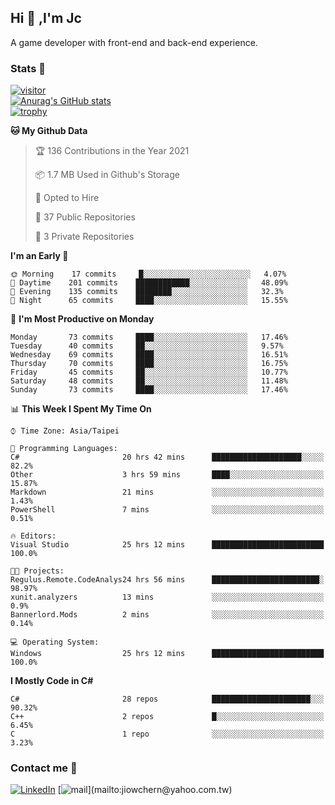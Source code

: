 ## Hi 👋 ,I'm Jc  

A game developer with front-end and back-end experience.  

### Stats  📝
[![visitor](https://visitor-badge.glitch.me/badge?page_id=jiowchern.jiowchern&style=flat-square&color=0088cc)](https://visitor-badge.glitch.me/badge?page_id=jiowchern.jiowchern&style=flat-square&color=0088cc)  
[![Anurag's GitHub stats](https://github-readme-stats.vercel.app/api?username=jiowchern&count_private=true&&show_icons=true)](https://github.com/anuraghazra/github-readme-stats)  
[![trophy](https://github-profile-trophy.vercel.app/?username=jiowchern)](https://github.com/ryo-ma/github-profile-trophy)  


<!--START_SECTION:waka-->
**🐱 My Github Data** 

> 🏆 136 Contributions in the Year 2021
 > 
> 📦 1.7 MB Used in Github's Storage 
 > 
> 💼 Opted to Hire
 > 
> 📜 37 Public Repositories 
 > 
> 🔑 3 Private Repositories  
 > 
**I'm an Early 🐤** 

```text
🌞 Morning    17 commits     █░░░░░░░░░░░░░░░░░░░░░░░░   4.07% 
🌆 Daytime    201 commits    ████████████░░░░░░░░░░░░░   48.09% 
🌃 Evening    135 commits    ████████░░░░░░░░░░░░░░░░░   32.3% 
🌙 Night      65 commits     ████░░░░░░░░░░░░░░░░░░░░░   15.55%

```
📅 **I'm Most Productive on Monday** 

```text
Monday       73 commits     ████░░░░░░░░░░░░░░░░░░░░░   17.46% 
Tuesday      40 commits     ██░░░░░░░░░░░░░░░░░░░░░░░   9.57% 
Wednesday    69 commits     ████░░░░░░░░░░░░░░░░░░░░░   16.51% 
Thursday     70 commits     ████░░░░░░░░░░░░░░░░░░░░░   16.75% 
Friday       45 commits     ██░░░░░░░░░░░░░░░░░░░░░░░   10.77% 
Saturday     48 commits     ██░░░░░░░░░░░░░░░░░░░░░░░   11.48% 
Sunday       73 commits     ████░░░░░░░░░░░░░░░░░░░░░   17.46%

```


📊 **This Week I Spent My Time On** 

```text
⌚︎ Time Zone: Asia/Taipei

💬 Programming Languages: 
C#                       20 hrs 42 mins      ████████████████████░░░░░   82.2% 
Other                    3 hrs 59 mins       ████░░░░░░░░░░░░░░░░░░░░░   15.87% 
Markdown                 21 mins             ░░░░░░░░░░░░░░░░░░░░░░░░░   1.43% 
PowerShell               7 mins              ░░░░░░░░░░░░░░░░░░░░░░░░░   0.51%

🔥 Editors: 
Visual Studio            25 hrs 12 mins      █████████████████████████   100.0%

🐱‍💻 Projects: 
Regulus.Remote.CodeAnalys24 hrs 56 mins      ████████████████████████░   98.97% 
xunit.analyzers          13 mins             ░░░░░░░░░░░░░░░░░░░░░░░░░   0.9% 
Bannerlord.Mods          2 mins              ░░░░░░░░░░░░░░░░░░░░░░░░░   0.14%

💻 Operating System: 
Windows                  25 hrs 12 mins      █████████████████████████   100.0%

```

**I Mostly Code in C#** 

```text
C#                       28 repos            ██████████████████████░░░   90.32% 
C++                      2 repos             █░░░░░░░░░░░░░░░░░░░░░░░░   6.45% 
C                        1 repo              ░░░░░░░░░░░░░░░░░░░░░░░░░   3.23%

```



<!--END_SECTION:waka-->



### Contact me 💬
[![LinkedIn](https://img.shields.io/badge/-JiowchernChen-0077B5?style==flat-square&logo=LinkedIn&logoColor=white)](https://www.linkedin.com/in/jiowchern-chen-4aaa90b7/) [![mail](https://img.shields.io/badge/-jiowchern%40yahoo.com.tw-blueviolet?style=flat-square&logo=yahoo!)](mailto:jiowchern@yahoo.com.tw)    

<!-- [![Linkedin Badge](https://img.shields.io/badge/-LinkedIn-blue?style=flat-square&logo=Linkedin&logoColor=white&link=https://www.linkedin.com/in/jiowchern-chen-4aaa90b7/)](https://www.linkedin.com/in/jiowchern-chen-4aaa90b7/) -->


<!--
**jiowchern/jiowchern** is a ✨ _special_ ✨ repository because its `README.md` (this file) appears on your GitHub profile.

Here are some ideas to get you started:

- 🔭 I’m currently working on ...
- 🌱 I’m currently learning ...
- 👯 I’m looking to collaborate on ...
- 🤔 I’m looking for help with ...
- 💬 Ask me about ...
- 📫 How to reach me: ...
- 😄 Pronouns: ...
- ⚡ Fun fact: ...
-->
